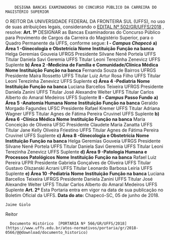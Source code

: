         DESIGNA BANCAS EXAMINADORAS DO CONCURSO PÚBLICO DA CARREIRA DO MAGISTÉRIO SUPERIOR  

 O REITOR DA UNIVERSIDADE FEDERAL DA FRONTEIRA SUL (UFFS), no uso de suas atribuições legais, considerando o [EDITAL Nº 502/GR/UFFS/2018](https://www.uffs.edu.br/atos-normativos/edital/gr/2018-0502)  , resolve:   **Art. 1º** DESIGNAR as Bancas Examinadoras do Concurso Público para Provimento de Cargos da Carreira do Magistério Superior, para o Quadro Permanente da UFFS, conforme segue: **I - *Campus Chapecó***  **a) Área 1 -Ginecologia e Obstetrícia**      **Nome**    **Instituição**    **Função na banca**      Helga Geremias Gouveia   UFRGS   Presidente     Silvane Nenê Portela   UFFS   Titular     Daniela Savi Geremia   UFFS   Titular     Leoni Terezinha Zenevicz   UFFS   Suplente      **b) Área 2 -Medicina de Família e Comunidade/Clínica Médica**      **Nome**    **Instituição**    **Função na banca**      Fernanda Souza de Bairros   UFRGS   Presidente     Maíra Rossetto   UFFS   Titular     Luiz Artur Rosa Filho   UFFS   Titular     Leoni Terezinha Zenevicz   UFFS   Suplente       **c) Área 4 -Pediatria**      **Nome**    **Instituição**    **Função na banca**      Luciana Barcellos Teixeira   UFRGS   Presidente     Daniela Zanini   UFFS   Titular     José Alexandre Welter   UFFS   Titular     Carlos Alberto do Amaral Medeiros   UFFS   Suplente      **II - *Campus* Passo Fundo**  **a) Área 5 -Anatomia Humana**      **Nome**    **Instituição**    **Função na banca**      Geraldo Morgado Fagundes   UFSC   Presidente     Rafael Kremer   UFFS   Titular     Adriana Wagner   UFFS   Titular     Agnes de Fátima Pereira Cruvinel   UFFS   Suplente      **b) Área 6 -Clínica Médica**      **Nome**    **Instituição**    **Função na banca**      Maria Conceição de Oliveira   UFSC   Presidente     Claudete Maria Zanatta   UFFS   Titular     Jane Kelly Oliveira Friestino   UFFS   Titular     Agnes de Fátima Pereira Cruvinel   UFFS   Suplente      **c) Área 8 -Ginecologia e Obstetrícia**      **Nome**    **Instituição**    **Função na banca**      Helga Geremias Gouveia   UFRGS   Presidente     Silvane Nenê Portela   UFFS   Titular     Daniela Savi Geremia   UFFS   Titular     Leoni Terezinha Zenevicz   UFFS   Suplente      **d) Área 9 -Patologia Humana e Processos Patológicos**      **Nome**    **Instituição**    **Função na banca**      Rafael Luiz Pereira   UFPR   Presidente     Gabriela Gonçalves de Oliveira   UFFS   Titular     Gustavo Olszanski Acrani   UFFS   Titular     Leonardo Barbosa Leiria   UFFS   Suplente      **e) Área 10 -Pediatria**      **Nome**    **Instituição**    **Função na banca**      Luciana Barcellos Teixeira   UFRGS   Presidente     Daniela Zanini   UFFS   Titular     José Alexandre Welter   UFFS   Titular     Carlos Alberto do Amaral Medeiros   UFFS   Suplente       **Art. 2º** Esta Portaria entra em vigor na data de sua publicação no Boletim Oficial da UFFS.      **Data do ato:** Chapecó-SC, 05 de junho de 2018.   
 

    Jaime Giolo   
 Reitor 

      Documento Histórico  [PORTARIA Nº 566/GR/UFFS/2018](https://www.uffs.edu.br/atos-normativos/portaria/gr/2018-0566/@@download/documento_historico)     
      